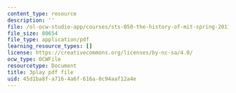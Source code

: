 ```yaml
---
content_type: resource
description: ''
file: /ol-ocw-studio-app/courses/sts-050-the-history-of-mit-spring-2011/45d1ba8fa7164a6f616a0c94aaf12a4e_3qhlao9T2dA.pdf
file_size: 80654
file_type: application/pdf
learning_resource_types: []
license: https://creativecommons.org/licenses/by-nc-sa/4.0/
ocw_type: OCWFile
resourcetype: Document
title: 3play pdf file
uid: 45d1ba8f-a716-4a6f-616a-0c94aaf12a4e
---
```

